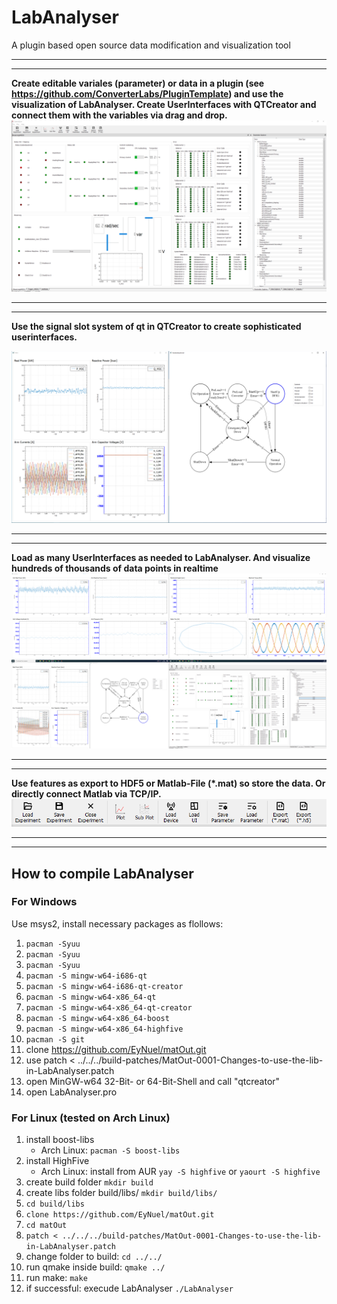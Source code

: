 # LabAnalyser
A plugin based open source data modification and visualization tool

____________
____________

**Create editable variales (parameter) or data in a plugin (see https://github.com/ConverterLabs/PluginTemplate) and use the visualization of LabAnalyser.
Create UserInterfaces with QTCreator and connect them with the variables via drag and drop.**
![LabAnalyser](readme_pictures/show_variables.png)

____________
____________


**Use the signal slot system of qt in QTCreator to create sophisticated userinterfaces.**

![Stateflow visualisation](readme_pictures/UseQTCreator.png)

____________
____________


**Load as many UserInterfaces as needed to LabAnalyser. And visualize hundreds of thousands of data points in realtime**
![Array of windows on four screens](readme_pictures/UndockAndCreate_MonitorArray.png)


____________
____________


**Use features as export to HDF5 or Matlab-File (*.mat) so store the data. Or directly connect Matlab via TCP/IP.**
![Array of windows on four screens](readme_pictures/export.png)


____________
____________

## How to compile LabAnalyser 

### For Windows 
Use msys2, install necessary packages as flollows:

1. `pacman -Syuu`
2. `pacman -Syuu`
3. `pacman -Syuu`
4. `pacman -S mingw-w64-i686-qt`
5. `pacman -S mingw-w64-i686-qt-creator`
6. `pacman -S mingw-w64-x86_64-qt`
7. `pacman -S mingw-w64-x86_64-qt-creator`
8. `pacman -S mingw-w64-x86_64-boost`
9. `pacman -S mingw-w64-x86_64-highfive`
10. `pacman -S git`
11. clone https://github.com/EyNuel/matOut.git
12. use patch < ../../../build-patches/MatOut-0001-Changes-to-use-the-lib-in-LabAnalyser.patch
13. open MinGW-w64 32-Bit- or 64-Bit-Shell and call "qtcreator" 
14. open LabAnalyser.pro


### For Linux (tested on Arch Linux)

1. install boost-libs 
   - Arch Linux: `pacman -S boost-libs`
2. install HighFive
   - Arch Linux: install from AUR `yay -S highfive` or `yaourt -S highfive`
3. create build folder `mkdir build`
4. create libs folder build/libs/ `mkdir build/libs/`
5. `cd build/libs`
6. `clone https://github.com/EyNuel/matOut.git` 
7. `cd matOut`
8. `patch < ../../../build-patches/MatOut-0001-Changes-to-use-the-lib-in-LabAnalyser.patch`
9.  change folder to build: `cd ../../`
10. run qmake inside build: `qmake ../`
11. run make: `make`
12. if successful: execude LabAnalyser `./LabAnalyser`


